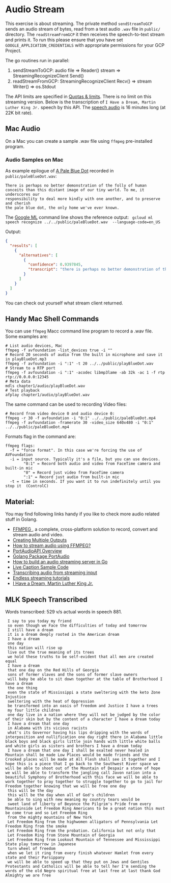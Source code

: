 # Audio Stream
This exercise is about streaming. The private method `sendStreamToGCP` sends an audio stream
of bytes, read from a test audio `.wav` file in `public/` directory. The `readStreamFromGCP`
it then receives the speech-to-text stream and prints it. To run this please
ensure that you have set `GOOGLE_APPLICATION_CREDENTIALS` with appropriate permissions 
for your GCP Project.

The go routines run in parallel:
1. sendStreamToGCP: audio file => Reader() stream => StreamingRecognizeClient Send()
2. readStreamFromGCP:  StreamingRecognizeClient Recv() => stream Writer() => os.Stdout

The API limits  are specified in [Quotas & limits](https://cloud.google.com/speech-to-text/quotas).
There is no limit on this streaming version. Below is the transcription of `I Have a Dream, Martin Luther King Jr.`
speech by this API. The [speech audio](../../public/MLKDream.wav) is 16 minutes long (at 22K bit rate).

## Mac Audio
On a Mac you can create a sample .wav file using `ffmpeg` pre-installed program.

### Audio Samples on Mac

As example epilogue of [A Pale Blue Dot](https://www.planetary.org/explore/space-topics/earth/pale-blue-dot.html) recorded 
in `public/paleBlueDot.wav`:

```text
There is perhaps no better demonstration of the folly of human 
conceits than this distant image of our tiny world. To me, it underscores our 
responsibility to deal more kindly with one another, and to preserve and cherish 
the pale blue dot, the only home we've ever known.
```

The [Google ML](https://cloud.google.com/sdk/gcloud/reference/ml/speech/recognize) command line shows the reference output:
` gcloud ml speech recognize ../../public/paleBlueDot.wav  --language-code=en_US`

Output:
```json
{
  "results": [
    {
      "alternatives": [
        {
          "confidence": 0.9397845,
          "transcript": "there is perhaps no better demonstration of the Folly of human conceit than this image of a world to me and of course a responsibility to deal more kindly with one another and to preserve and cherish the pale blue dot"
        }
      ]
    }
  ]
}
```
You can check out yourself what stream client returned.

## Handy Mac Shell Commands
You can use `ffmpeg` Macc command line program to record a .wav file. Some examples are:
 
```shell script
# List audio devices, Mac
ffmpeg -f avfoundation -list_devices true -i ""
# Record 20 seconds of audio from the built in microphone and save it in playBlueDot.mp3
ffmpeg -f avfoundation -i ":1" -t 20 ../../public/playBlueDot.wav
# Stream to a RTP port
ffmpeg -f avfoundation -i ":1" -acodec libmp3lame -ab 32k -ac 1 -f rtp rtp://0.0.0.0:12345
# Meta data
mdls chapter1/audio/playBlueDot.wav
# Test playback
afplay chapter1/audio/playBlueDot.wav
```

The same command can be used to recording Video files:
```shell script
# Record from video device 0 and audio device 0:
ffmpeg -r 30 -f avfoundation -i "0:1" ../../public/paleBlueDot.mp4
ffmpeg -f avfoundation -framerate 30 -video_size 640x480 -i "0:1" ../../public/paleBlueDot.mp4
```

Formats flag in the command are:
```text
ffmpeg flags:
  -f = "force format". In this case we're forcing the use of AVFoundation
  -i = input source. Typically it's a file, but you can use devices.
        "0:1" = Record both audio and video from FaceTime camera and built-in mic
        "0" = Record just video from FaceTime camera
        ":1" = Record just audio from built-in mic
  -t = time in seconds. If you want it to run indefinitely until you stop it  (ControlC)
```

## Material:
You may find following links handy if you like to check more audio related stuff in Golang.

 - [FFMPEG ](https://ffmpeg.org/), a complete, cross-platform solution to record, convert and stream audio and video.
 - [Creating Multiple Outputs](https://trac.ffmpeg.org/wiki/Creating%20multiple%20outputs)
 - [How to stream audio using FFMPEG?](https://apple.stackexchange.com/questions/326419/how-to-stream-audio-using-ffmpeg)
 - [PortAudioAPI Overview](http://portaudio.com/docs/v19-doxydocs/api_overview.html)
 - [Golang Package PortAudio](https://pkg.go.dev/github.com/gordonklaus/portaudio?tab=doc)
 - [How to build an audio streaming server in Go](https://medium.com/@valentijnnieman_79984/how-to-build-an-audio-streaming-server-in-go-part-1-1676eed93021)
 - [Live Caption Sample Code](https://github.com/GoogleCloudPlatform/golang-samples/blob/master/speech/livecaption/livecaption.go)
 - [Transcribing audio from streaming input](https://cloud.google.com/speech-to-text/docs/streaming-recognize)
 - [Endless streaming tutorials](https://cloud.google.com/speech-to-text/docs/endless-streaming-tutorial)
 - [I Have a Dream, Martin Luther King Jr.](https://archive.org/details/MLKDream)

 ## MLK Speech Transcribed
 Words transcribed: 529 v/s actual words in speech 881.
 ```text
  I say to you today my friend
  so even though we Face the difficulties of today and tomorrow
  I still have a dream
  it is a dream deeply rooted in the American dream
  I have a dream
  one day
  this nation will rise up
  live out the true meaning of its trees
  we hold these truths to be self-evident that all men are created equal
  I have a dream
  that one day on the Red Hills of Georgia
  sons of former slaves and the sons of former slave owners
  will baby be able to sit down together at the table of Brotherhood I have a dream
  the one thing
  even the state of Mississippi a state sweltering with the keto Zone Injustice
  sweltering with the heat of Oppression
  be transformed into an oasis of freedom and Justice I have a trees
  my four little children
  one day live in a nation where they will not be judged by the color of their skin but by the content of a character I have a dream today
  I have a dream that one day
  in Alabama with its vicious racists
  what's its Governor having his lips dripping with the words of interposition and nullification one day right there in Alabama little black boys and black girls little join hands with little white balls and white girls as sisters and brothers I have a dream today
  I have a dream that one day I shall be exalted never healed in Mountain shall be made Low Places would be made friends and the Crooked places will be made at All Flesh shall see it together and I hope this is a piece that I go back to the Southwest River space we will be able to shoot out of the Mountain of Despair a stone of hope we will be able to transform the jangling call Javon nation into a beautiful Symphony of Brotherhood with this face we will be able to work together to pray together to struggle together to go to jail for Freedom together knowing that we will be free one day
  this will be the day
  this will be the day when all of God's children
  be able to sing with new meaning my country tears would be
  sweet land of liberty of Beyonce the Pilgrim's Pride from every Mountainside Let Freedom Ring Americans to be a great nation this must be come true and so Let Freedom Ring
  from the mighty mountains of New York
  Let Freedom Ring from the highwomen alligators of Pennsylvania Let Freedom Ring from the smoke
  Let Freedom Ring from the probation. California but not only that
  Let Freedom Ring from Stone Mountain of Georgia
  Let Freedom Ring from Lookout Mountain of Tennessee and Mississippi State play tomorrow in Japanese
  turn wheel of freedom
  when we let it ring from every finish whatever Hamlet from every state and their Parsippany
  we will be able to speed up that they put on Jews and Gentiles Protestants and Catholics will be able to tell her I'm sending the words of the old Negro spiritual free at last free at last thank God Almighty we are free
```